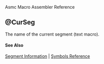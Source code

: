 Asmc Macro Assembler Reference

## @CurSeg

The name of the current segment (text macro).

#### See Also

[Segment Information](segment-information.md) | [Symbols Reference](readme.md)
